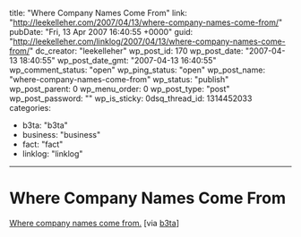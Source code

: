 title: "Where Company Names Come From"
link: "http://leekelleher.com/2007/04/13/where-company-names-come-from/"
pubDate: "Fri, 13 Apr 2007 16:40:55 +0000"
guid: "http://leekelleher.com/linklog/2007/04/13/where-company-names-come-from/"
dc_creator: "leekelleher"
wp_post_id: 170
wp_post_date: "2007-04-13 18:40:55"
wp_post_date_gmt: "2007-04-13 16:40:55"
wp_comment_status: "open"
wp_ping_status: "open"
wp_post_name: "where-company-names-come-from"
wp_status: "publish"
wp_post_parent: 0
wp_menu_order: 0
wp_post_type: "post"
wp_post_password: ""
wp_is_sticky: 0dsq_thread_id: 1314452033
categories:
  - b3ta: "b3ta"
  - business: "business"
  - fact: "fact"
  - linklog: "linklog"

---

# Where Company Names Come From

<a href="http://www.fortymedia.com/blog/post/69">Where company names come from.</a> [via <a href="http://b3ta.com/newsletter/issue271/">b3ta</a>]